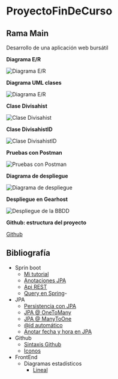 # ProyectoFinDeCurso
## Rama Main
Desarrollo de una aplicación web bursátil

**Diagrama E/R**

![Diagrama E/R](https://github.com/jesusdavidguti/ProyectoFinDeCurso/blob/img/Diagrama%20E-R.png "Diagrama E/R")

**Diagrama UML clases**

![Diagrama E/R](https://github.com/jesusdavidguti/ProyectoFinDeCurso/blob/img/Diagrama%20clases.png "Diagrama UML")

**Clase Divisahist**

![Clase Divisahist](https://github.com/jesusdavidguti/ProyectoFinDeCurso/blob/img/Divisahist.PNG "Clase Divisahist")

**Clase DivisahistID**

![Clase DivisahistID](https://github.com/jesusdavidguti/ProyectoFinDeCurso/blob/img/DivisahistID.PNG "Clase DivisahistID")

**Pruebas con Postman**

![Pruebas con Postman](https://github.com/jesusdavidguti/ProyectoFinDeCurso/blob/img/Postman.PNG "Pruebas con Postman")

**Diagrama de despliegue**

![Diagrama de despliegue](https://github.com/jesusdavidguti/ProyectoFinDeCurso/blob/img/Despliegue.png "Diagrama de despliegue")

**Despliegue en Gearhost**

![Despliegue de la BBDD](https://github.com/jesusdavidguti/ProyectoFinDeCurso/blob/img/GearBBDD.PNG "Despliegue de la BBDD")

**Github: estructura del proyecto**

[Github](https://github.com/jesusdavidguti/ProyectoFinDeCurso/blob/img/GitRamas.PNG "Ramas en Github")

## Bibliografía

- Sprin boot
  - [Mi tutorial](https://github.com/jesusdavidguti/TutorialSpringJPA)
  - [Anotaciones JPA](https://www.objectdb.com/api/java/jpa/annotations/relationship) 
  - [Api REST](https://www.nigmacode.com/java/crear-api-rest-con-spring/)
  - [Query en Spring](https://spring.io/blog/2011/02/10/getting-started-with-spring-data-jpa/)- 
- JPA
  - [Persistencia con JPA](https://www.infoworld.com/article/3387643/java-persistence-with-jpa-and-hibernate-part-2-many-to-many-relationships.html)
  - [JPA @ OneToMany](https://www.arquitecturajava.com/jpa-onetomany/)
  - [JPA @ ManyToOne](https://www.arquitecturajava.com/jpa-manytoone/)
  - [@id automático](https://stackoverflow.com/questions/20603638/what-is-the-use-of-annotations-id-and-generatedvaluestrategy-generationtype)
  - [Anotar fecha y hora en JPA](https://www.it-swarm-es.com/es/java/como-almacenar-la-fechahora-y-las-marcas-de-tiempo-en-la-zona-horaria-utc-con-jpa-e-hibernate/958259387/) 
- Github
  - [Sintaxis Github](https://docs.github.com/es/github/writing-on-github/basic-writing-and-formatting-syntax)
  - [Iconos](https://feathericons.com/)
- FrontEnd
  - Diagramas estadísticos
    - [Lineal](https://www.chartjs.org/docs/latest/charts/line.html)
  
